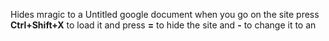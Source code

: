 Hides mragic to a Untitled google document when you go on the site press **Ctrl+Shift+X** to load it and press **=** to hide the site and **-** to change it to an

